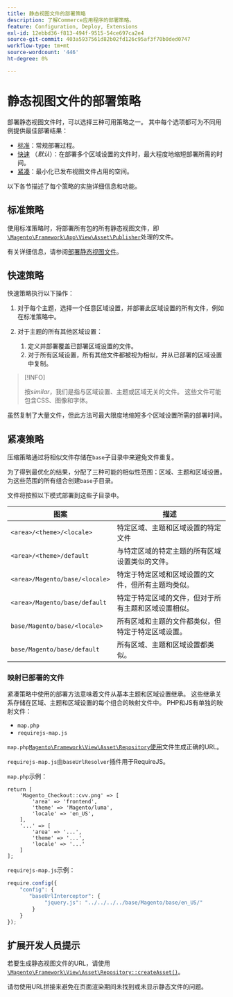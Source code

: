 ```yaml
---
title: 静态视图文件的部署策略
description: 了解Commerce应用程序的部署策略。
feature: Configuration, Deploy, Extensions
exl-id: 12ebbd36-f813-494f-9515-54ce697ca2e4
source-git-commit: 403a5937561d82b02fd126c95af3f70b0ded0747
workflow-type: tm+mt
source-wordcount: '446'
ht-degree: 0%

---
```


# 静态视图文件的部署策略

部署静态视图文件时，可以选择三种可用策略之一。 其中每个选项都可为不同用例提供最佳部署结果：

- [标准](#standard-strategy)：常规部署过程。
- [快速](#quick-strategy) （_默认_）：在部署多个区域设置的文件时，最大程度地缩短部署所需的时间。
- [紧凑](#compact-strategy)：最小化已发布视图文件占用的空间。

以下各节描述了每个策略的实施详细信息和功能。

## 标准策略

使用标准策略时，将部署所有包的所有静态视图文件，即[`\Magento\Framework\App\View\Asset\Publisher`](https://github.com/magento/magento2/blob/2.4/lib/internal/Magento/Framework/App/View/Asset/Publisher.php)处理的文件。

有关详细信息，请参阅[部署静态视图文件](../cli/static-view-file-deployment.md)。

## 快速策略

快速策略执行以下操作：

1. 对于每个主题，选择一个任意区域设置，并部署此区域设置的所有文件，例如在标准策略中。
1. 对于主题的所有其他区域设置：

   1. 定义并部署覆盖已部署区域设置的文件。
   1. 对于所有区域设置，所有其他文件都被视为相似，并从已部署的区域设置中复制。

>[!INFO]
>
>按&#x200B;_similar_，我们是指与区域设置、主题或区域无关的文件。 这些文件可能包含CSS、图像和字体。

虽然复制了大量文件，但此方法可最大限度地缩短多个区域设置所需的部署时间。

## 紧凑策略

压缩策略通过将相似文件存储在`base`子目录中来避免文件重复。

为了得到最优化的结果，分配了三种可能的相似性范围：区域、主题和区域设置。 为这些范围的所有组合创建`base`子目录。

文件将按照以下模式部署到这些子目录中。

| 图案 | 描述 |
| ------- | ----------- |
| `<area>/<theme>/<locale>` | 特定区域、主题和区域设置的特定文件 |
| `<area>/<theme>/default` | 与特定区域的特定主题的所有区域设置类似的文件。 |
| `<area>/Magento/base/<locale>` | 特定于特定区域和区域设置的文件，但所有主题均类似。 |
| `<area>/Magento/base/default` | 特定于特定区域的文件，但对于所有主题和区域设置相似。 |
| `base/Magento/base/<locale>` | 所有区域和主题的文件都类似，但特定于特定区域设置。 |
| `base/Magento/base/default` | 所有区域、主题和区域设置都类似。 |

### 映射已部署的文件

紧凑策略中使用的部署方法意味着文件从基本主题和区域设置继承。 这些继承关系存储在区域、主题和区域设置的每个组合的映射文件中。 PHP和JS有单独的映射文件：

- `map.php`
- `requirejs-map.js`

`map.php`[`Magento\Framework\View\Asset\Repository`使用](https://github.com/magento/magento2/blob/2.4/lib/internal/Magento/Framework/View/Asset/Repository.php)文件生成正确的URL。

`requirejs-map.js`由`baseUrlResolver`插件用于RequireJS。

`map.php`示例：

```php?start_inline=1
return [
    'Magento_Checkout::cvv.png' => [
        'area' => 'frontend',
        'theme' => 'Magento/luma',
        'locale' => 'en_US',
    ],
    '...' => [
        'area' => '...',
        'theme' => '...',
        'locale' => '...'
    ]
];
```

`requirejs-map.js`示例：

```js
require.config({
    "config": {
       "baseUrlInterceptor": {
            "jquery.js": "../../../../base/Magento/base/en_US/"
        }
    }
});
```

## 扩展开发人员提示

若要生成静态视图文件的URL，请使用[`\Magento\Framework\View\Asset\Repository::createAsset()`](https://github.com/magento/magento2/blob/2.4/lib/internal/Magento/Framework/View/Asset/Repository.php#L211-L244)。

请勿使用URL拼接来避免在页面渲染期间未找到或未显示静态文件的问题。
